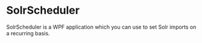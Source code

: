 ﻿# SolrScheduler
SolrScheduler is a WPF application which you can use to set Solr imports on a recurring basis.